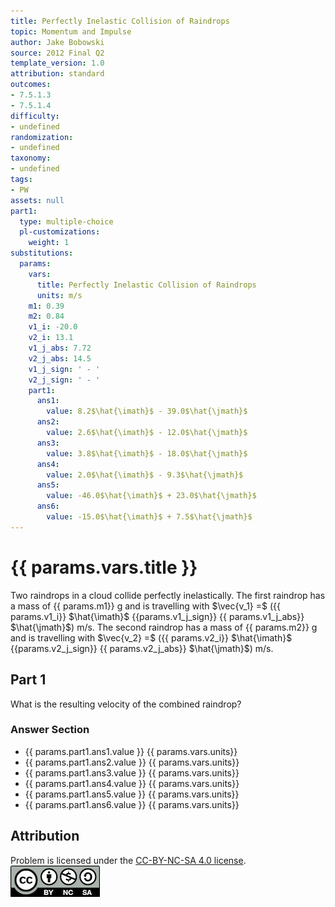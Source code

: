 ```yaml
---
title: Perfectly Inelastic Collision of Raindrops
topic: Momentum and Impulse
author: Jake Bobowski
source: 2012 Final Q2
template_version: 1.0
attribution: standard
outcomes:
- 7.5.1.3
- 7.5.1.4
difficulty:
- undefined
randomization:
- undefined
taxonomy:
- undefined
tags:
- PW
assets: null
part1:
  type: multiple-choice
  pl-customizations:
    weight: 1
substitutions:
  params:
    vars:
      title: Perfectly Inelastic Collision of Raindrops
      units: m/s
    m1: 0.39
    m2: 0.84
    v1_i: -20.0
    v2_i: 13.1
    v1_j_abs: 7.72
    v2_j_abs: 14.5
    v1_j_sign: ' - '
    v2_j_sign: ' - '
    part1:
      ans1:
        value: 8.2$\hat{\imath}$ - 39.0$\hat{\jmath}$
      ans2:
        value: 2.6$\hat{\imath}$ - 12.0$\hat{\jmath}$
      ans3:
        value: 3.8$\hat{\imath}$ - 18.0$\hat{\jmath}$
      ans4:
        value: 2.0$\hat{\imath}$ - 9.3$\hat{\jmath}$
      ans5:
        value: -46.0$\hat{\imath}$ + 23.0$\hat{\jmath}$
      ans6:
        value: -15.0$\hat{\imath}$ + 7.5$\hat{\jmath}$
---
```

# {{ params.vars.title }}
Two raindrops in a cloud collide perfectly inelastically. The first raindrop has a mass of {{ params.m1}} g and is travelling with $\vec{v_1} =$ ({{ params.v1_i}} $\hat{\imath}$ {{params.v1_j_sign}} {{ params.v1_j_abs}} $\hat{\jmath}$) m/s.
The second raindrop has a mass of {{ params.m2}} g and is travelling with $\vec{v_2} =$ ({{ params.v2_i}} $\hat{\imath}$ {{params.v2_j_sign}} {{ params.v2_j_abs}} $\hat{\jmath}$) m/s.

## Part 1

What is the resulting velocity of the combined raindrop?

### Answer Section

- {{ params.part1.ans1.value }} {{ params.vars.units}}
- {{ params.part1.ans2.value }} {{ params.vars.units}}
- {{ params.part1.ans3.value }} {{ params.vars.units}}
- {{ params.part1.ans4.value }} {{ params.vars.units}}
- {{ params.part1.ans5.value }} {{ params.vars.units}}
- {{ params.part1.ans6.value }} {{ params.vars.units}}

## Attribution

Problem is licensed under the [CC-BY-NC-SA 4.0 license](https://creativecommons.org/licenses/by-nc-sa/4.0/).<br> ![The Creative Commons 4.0 license requiring attribution-BY, non-commercial-NC, and share-alike-SA license.](https://raw.githubusercontent.com/firasm/bits/master/by-nc-sa.png)
